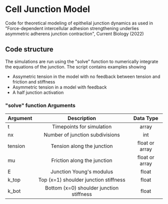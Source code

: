 # Cell Junction Model
Code for theoretical modeling of epithelial junction dynamics as used in "Force-dependent intercellular adhesion strengthening underlies asymmetric adherens junction contraction", Current Biology (2022)


## Code structure

The simulations are run using the "solve" function to numerically integrate the equations of the junction. The script contains examples showing

* Assymetric tension in the model with no feedback between tension and friction and stiffness
* Asymmetric tension in a model with feedback
* A half junction activation

### "solve" function Arguments

| Argument  | Description | Data Type|
| ------------- |:-------------:|:-------------:|
| t          | Timepoints for simulation | array |
| nx         | Number of junction subdivisions | int |
| tension    | Tension along the junction | float or array |
| mu         | Friction along the junction | float or array |
| E          | Junction Young's modulus | float |
| k_top      | Top (x=1) shoulder junction stiffness | float |
| k_bot      | Bottom (x=0) shoulder junction stiffness | float |
